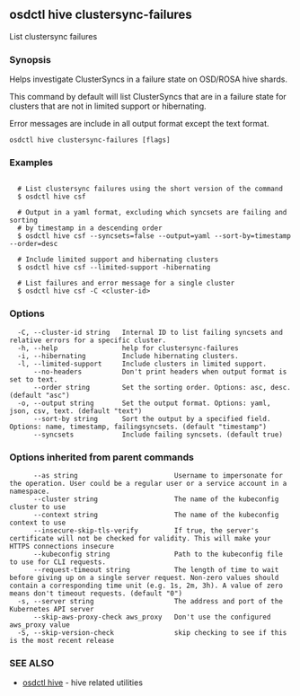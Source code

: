 ## osdctl hive clustersync-failures

List clustersync failures

### Synopsis


  Helps investigate ClusterSyncs in a failure state on OSD/ROSA hive shards.

  This command by default will list ClusterSyncs that are in a failure state
  for clusters that are not in limited support or hibernating.

  Error messages are include in all output format except the text format.


```
osdctl hive clustersync-failures [flags]
```

### Examples

```

  # List clustersync failures using the short version of the command
  $ osdctl hive csf

  # Output in a yaml format, excluding which syncsets are failing and sorting
  # by timestamp in a descending order
  $ osdctl hive csf --syncsets=false --output=yaml --sort-by=timestamp --order=desc

  # Include limited support and hibernating clusters
  $ osdctl hive csf --limited-support -hibernating

  # List failures and error message for a single cluster
  $ osdctl hive csf -C <cluster-id>

```

### Options

```
  -C, --cluster-id string   Internal ID to list failing syncsets and relative errors for a specific cluster.
  -h, --help                help for clustersync-failures
  -i, --hibernating         Include hibernating clusters.
  -l, --limited-support     Include clusters in limited support.
      --no-headers          Don't print headers when output format is set to text.
      --order string        Set the sorting order. Options: asc, desc. (default "asc")
  -o, --output string       Set the output format. Options: yaml, json, csv, text. (default "text")
      --sort-by string      Sort the output by a specified field. Options: name, timestamp, failingsyncsets. (default "timestamp")
      --syncsets            Include failing syncsets. (default true)
```

### Options inherited from parent commands

```
      --as string                        Username to impersonate for the operation. User could be a regular user or a service account in a namespace.
      --cluster string                   The name of the kubeconfig cluster to use
      --context string                   The name of the kubeconfig context to use
      --insecure-skip-tls-verify         If true, the server's certificate will not be checked for validity. This will make your HTTPS connections insecure
      --kubeconfig string                Path to the kubeconfig file to use for CLI requests.
      --request-timeout string           The length of time to wait before giving up on a single server request. Non-zero values should contain a corresponding time unit (e.g. 1s, 2m, 3h). A value of zero means don't timeout requests. (default "0")
  -s, --server string                    The address and port of the Kubernetes API server
      --skip-aws-proxy-check aws_proxy   Don't use the configured aws_proxy value
  -S, --skip-version-check               skip checking to see if this is the most recent release
```

### SEE ALSO

* [osdctl hive](osdctl_hive.md)	 - hive related utilities

